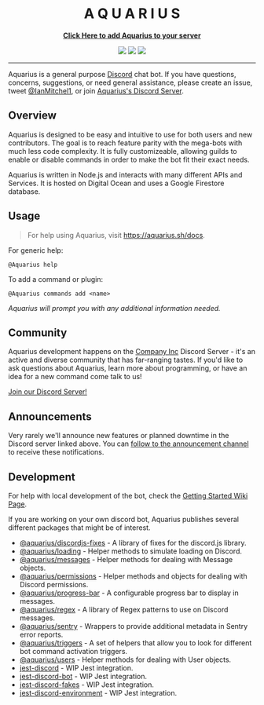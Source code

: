 <h1 align="center">A Q U A R I U S</h1>

<p align="center">
  <strong><a href="https://aquarius.sh/link">Click Here to add Aquarius to your server</a></strong>
</p>

<p align="center">
  <img src="https://img.shields.io/endpoint?url=https://aquarius.sh/shield/users">
  <img src="https://img.shields.io/endpoint?url=https://aquarius.sh/shield/guilds">
  <img src="https://img.shields.io/endpoint?url=https://aquarius.sh/shield/commands">
</p>

---

Aquarius is a general purpose [Discord](https://discordapp.com/) chat bot. If you have questions, concerns, suggestions, or need general assistance, please create an issue, tweet [@IanMitchel1](https://twitter.com/ianmitchel1), or join [Aquarius's Discord Server](http://discord.companyinc.company/).

## Overview

Aquarius is designed to be easy and intuitive to use for both users and new contributors. The goal is to reach feature parity with the mega-bots with much less code complexity. It is fully customizeable, allowing guilds to enable or disable commands in order to make the bot fit their exact needs.

Aquarius is written in Node.js and interacts with many different APIs and Services. It is hosted on Digital Ocean and uses a Google Firestore database.

## Usage

> For help using Aquarius, visit https://aquarius.sh/docs.

For generic help:

```
@Aquarius help
```

To add a command or plugin:

```
@Aquarius commands add <name>
```

_Aquarius will prompt you with any additional information needed._

## Community

Aquarius development happens on the [Company Inc](http://companyinc.company) Discord Server - it's an active and diverse community that has far-ranging tastes. If you'd like to ask questions about Aquarius, learn more about programming, or have an idea for a new command come talk to us!

[Join our Discord Server!](http://discord.companyinc.company)

## Announcements

Very rarely we'll announce new features or planned downtime in the Discord server linked above. You can [follow to the announcement channel](https://support.discordapp.com/hc/en-us/articles/360028384531-Channel-Following-FAQ) to receive these notifications.

## Development

For help with local development of the bot, check the [Getting Started Wiki Page](/wiki/Getting-Started).

If you are working on your own discord bot, Aquarius publishes several different packages that might be of interest.

- [@aquarius/discordjs-fixes](/packages/discordjs-fixes) - A library of fixes for the discord.js library.
- [@aquarius/loading](/packages/loading) - Helper methods to simulate loading on Discord.
- [@aquarius/messages](/packages/messages) - Helper methods for dealing with Message objects.
- [@aquarius/permissions](/packages/permissions) - Helper methods and objects for dealing with Discord permissions.
- [@aquarius/progress-bar](/packages/progress-bar) - A configurable progress bar to display in messages.
- [@aquarius/regex](/packages/regex) - A library of Regex patterns to use on Discord messages.
- [@aquarius/sentry](/packages/sentry) - Wrappers to provide additional metadata in Sentry error reports.
- [@aquarius/triggers](/packages/triggers) - A set of helpers that allow you to look for different bot command activation triggers.
- [@aquarius/users](/packages/users) - Helper methods for dealing with User objects.
- [jest-discord](/packages/jest-discord) - WIP Jest integration.
- [jest-discord-bot](/packages/jest-discord-bot) - WIP Jest integration.
- [jest-discord-fakes](/packages/jest-discord-fakes) - WIP Jest integration.
- [jest-discord-environment](/packages/environment) - WIP Jest integration.
